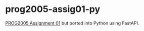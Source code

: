 # prog2005-assig01-py
[PROG2005 Assignment 01](https://github.com/t1001001/prog2005-assig01) but ported into Python using FastAPI.
